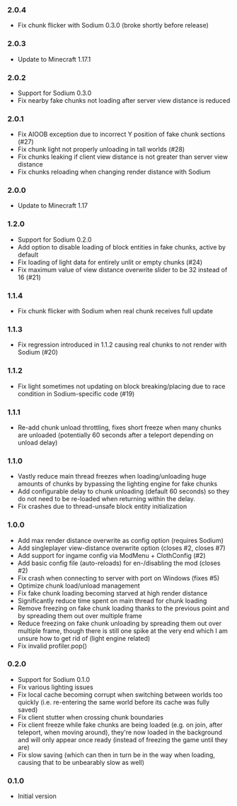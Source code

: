 ### 2.0.4
- Fix chunk flicker with Sodium 0.3.0 (broke shortly before release)

### 2.0.3
- Update to Minecraft 1.17.1

### 2.0.2
- Support for Sodium 0.3.0
- Fix nearby fake chunks not loading after server view distance is reduced

### 2.0.1
- Fix AIOOB exception due to incorrect Y position of fake chunk sections (#27)
- Fix chunk light not properly unloading in tall worlds (#28)
- Fix chunks leaking if client view distance is not greater than server view distance
- Fix chunks reloading when changing render distance with Sodium

### 2.0.0
- Update to Minecraft 1.17

### 1.2.0
- Support for Sodium 0.2.0
- Add option to disable loading of block entities in fake chunks, active by default
- Fix loading of light data for entirely unlit or empty chunks (#24)
- Fix maximum value of view distance overwrite slider to be 32 instead of 16 (#21)

### 1.1.4
- Fix chunk flicker with Sodium when real chunk receives full update

### 1.1.3
- Fix regression introduced in 1.1.2 causing real chunks to not render with Sodium (#20)

### 1.1.2
- Fix light sometimes not updating on block breaking/placing due to race condition in Sodium-specific code (#19)

### 1.1.1
- Re-add chunk unload throttling, fixes short freeze when many chunks are unloaded (potentially 60 seconds after a teleport depending on unload delay)

### 1.1.0
- Vastly reduce main thread freezes when loading/unloading huge amounts of chunks by bypassing the lighting engine for fake chunks
- Add configurable delay to chunk unloading (default 60 seconds) so they do not need to be re-loaded when returning within the delay.
- Fix crashes due to thread-unsafe block entity initialization

### 1.0.0
- Add max render distance overwrite as config option (requires Sodium)
- Add singleplayer view-distance overwrite option (closes #2, closes #7)
- Add support for ingame config via ModMenu + ClothConfig (#2)
- Add basic config file (auto-reloads) for en-/disabling the mod (closes #2)
- Fix crash when connecting to server with port on Windows (fixes #5)
- Optimize chunk load/unload management
- Fix fake chunk loading becoming starved at high render distance
- Significantly reduce time spent on main thread for chunk loading
- Remove freezing on fake chunk loading thanks to the previous point and by spreading them out over multiple frame
- Reduce freezing on fake chunk unloading by spreading them out over multiple frame, though there is still one spike at the very end which I am unsure how to get rid of (light engine related)
- Fix invalid profiler.pop()

### 0.2.0
- Support for Sodium 0.1.0
- Fix various lighting issues
- Fix local cache becoming corrupt when switching between worlds too quickly (i.e. re-entering the same world before its cache was fully saved)
- Fix client stutter when crossing chunk boundaries
- Fix client freeze while fake chunks are being loaded (e.g. on join, after teleport, when moving around), they're now loaded in the background and will only appear once ready (instead of freezing the game until they are)
- Fix slow saving (which can then in turn be in the way when loading, causing that to be unbearably slow as well)

### 0.1.0
- Initial version
